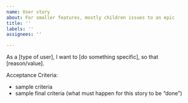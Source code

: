 ```yaml
---
name: User story
about: For smaller features, mostly children issues to an epic
title: ''
labels: ''
assignees: ''

---
```


As a [type of user],
I want to [do something specific],
so that [reason/value].

Acceptance Criteria:

* sample criteria
* sample final criteria (what must happen for this story to be “done”)
